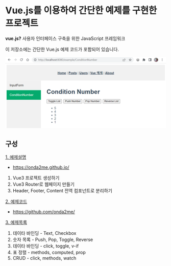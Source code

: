 
# Vue.js를 이용하여 간단한 예제를 구현한 프로젝트

**vue.js?** 사용자 인터페이스 구축을 위한 JavaScript 프레임워크     

이 저장소에는 간단한 Vue.js 예제 코드가 포함되어 있습니다.

<img width="700px" src="https://github.com/onda2me/vuex3_basic_example/blob/master/src/assets/images/vue3_exam_list.png"/>

## 구성

[1. 예제설명](https://onda2me.github.io/post/#vue)    
  + https://onda2me.github.io/ 
  1) Vue3 프로젝트 생성하기
  2) Vue3 Router로 웹페이지 만들기
  3) Header, Footer, Content 전역 컴포넌트로 분리하기
  
[2. 예제코드](https://github.com/onda2me/vuex3_basic_example/)    
  + https://github.com/onda2me/
  
[3. 예제목록](#)
  1) 데이타 바인딩 - Text, Checkbox
  2) 숫자 목록 - Push, Pop, Toggle, Reverse
  3) 데이타 바인딩 - click, toggle, v-if
  4) 표 정렬 - methods, computed, prop
  5) CRUD - click, methods, watch
